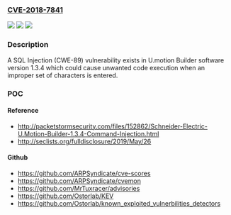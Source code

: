 ### [CVE-2018-7841](https://cve.mitre.org/cgi-bin/cvename.cgi?name=CVE-2018-7841)
![](https://img.shields.io/static/v1?label=Product&message=U.motion%20Builder%20software%20version%201.3.4&color=blue)
![](https://img.shields.io/static/v1?label=Version&message=U.motion%20Builder%20software%20version%201.3.4%20&color=brightgreen)
![](https://img.shields.io/static/v1?label=Vulnerability&message=SQL%20Injection&color=brightgreen)

### Description

A SQL Injection (CWE-89) vulnerability exists in U.motion Builder software version 1.3.4 which could cause unwanted code execution when an improper set of characters is entered.

### POC

#### Reference
- http://packetstormsecurity.com/files/152862/Schneider-Electric-U.Motion-Builder-1.3.4-Command-Injection.html
- http://seclists.org/fulldisclosure/2019/May/26

#### Github
- https://github.com/ARPSyndicate/cve-scores
- https://github.com/ARPSyndicate/cvemon
- https://github.com/MrTuxracer/advisories
- https://github.com/Ostorlab/KEV
- https://github.com/Ostorlab/known_exploited_vulnerbilities_detectors

